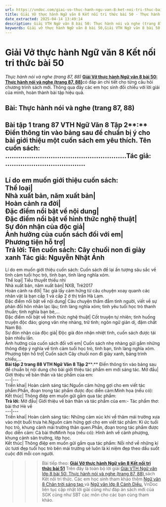 ```yaml
---
url: https://vndoc.com/giai-vo-thuc-hanh-ngu-van-8-ket-noi-tri-thuc-bai-50-319986
title: Giải Vở thực hành Ngữ văn 8 Kết nối tri thức bài 50 - Thực hành nói và nghe (trang 87, 88) - VnDoc.com
date_extracted: 2025-04-14 13:49:14
description: Giải VTH Ngữ văn 8 bài 50: Thực hành nói và nghe (trang 87, 88) sách Kết nối tri thức có đáp án chi tiết cho các bạn cùng tham khảo.
keywords: Giải vở thực hành Ngữ văn 8 bài 50,Giải VTH Ngữ văn 8 bài 50 Kết nối tri thức,Giải vở thực hành Ngữ văn KNTT lớp 8,Ngữ văn lớp 8,Ngữ văn lớp 8 Kết nối tri thức,giải vở thực hành Ngữ văn lớp 8,bài Thực hành nói và nghe (trang 87,88)
---
```


# Giải Vở thực hành Ngữ văn 8 Kết nối tri thức bài 50
 _Thực hành nói và nghe \(trang 87, 88\)_
[**Giải Vở thực hành Ngữ văn 8 bài 50: Thực hành nói và nghe \(trang 87, 88\)**](<https://vndoc.com/giai-vo-thuc-hanh-ngu-van-8-ket-noi-tri-thuc-bai-50-319986>)có đáp án chi tiết cho từng câu hỏi chương trình sách mới. Thông qua đây các em học sinh đối chiếu với lời giải của mình, hoàn thành bài tập hiệu quả.
## **Bài: Thực hành nói và nghe \(trang 87, 88\)**
**Bài tập 1 trang 87 VTH Ngữ Văn 8 Tập 2****:** Điền thông tin vào bảng sau để chuẩn bị ý cho bài giới thiệu một cuốn sách em yêu thích.
Tên cuốn sách: ........................................................Tác giả: .....................................  
---  
Lí do em muốn giới thiệu cuốn sách:  
Thể loại|   
Nhà xuất bản, năm xuất bản|   
Hoàn cảnh ra đời|   
Đặc điểm nổi bật về nội dung|   
Đặc điểm nổi bật về hình thức nghệ thuật|   
Sự đón nhận của độc giả|   
Ảnh hưởng của cuốn sách đối với em|   
Phương tiện hỗ trợ|   
**Trả lời:**
Tên cuốn sách: Cây chuối non đi giày xanh Tác giả: Nguyễn Nhật Ánh  
---  
Lí do em muốn giới thiệu cuốn sách: Cuốn sách để lại ấn tượng sâu sắc về tình cảm tuổi học trò, tình bạn, tình làng nghĩa xóm.  
Thể loại| Tiểu thuyết thiếu nhi  
Nhà xuất bản, năm xuất bản| NXB, Trẻ2017  
Hoàn cảnh ra đời| Tác giả lấy cảm hứng từ câu chuyện xoay quanh các nhân vật là bạn cấp 1 và cấp 2 ở thị trấn Hà Lam.  
Đặc điểm nổi bật về nội dung| Câu chuyện thấm đẫm tình người, viết về sự phản đối hôn nhân lạc lậu; tình làng nghĩa xóm; tình yêu tuổi học trò thanh thuần; tình nghĩa bạn bè,...  
Đặc điểm nổi bật về hình thức nghệ thuật| Cốt truyện tự nhiên; tình huống truyện độc đáo; giọng văn nhẹ nhàng, trữ tình; ngôn ngữ giản dị, đậm chất Nam Bộ.  
Sự đón nhận của độc giả| Độc giả đón nhận nhiệt tình, cuốn sách được tái bản nhiều lần.  
Ảnh hưởng của cuốn sách đối với em| Cuốn sách nhẹ nhàng gửi gắm những thông điệp ý nghĩa về tình cảm tuổi học trò, tình bạn, tình làng nghĩa xóm.  
Phương tiện hỗ trợ| Cuốn sách Cây chuối non đi giày xanh, bảng trình chiếu,...  
**Bài tập 2 trang 88 VTH Ngữ Văn 8 Tập 2****:** Điền thông tin vào bảng sau để chuẩn bị nội dung cho bài giới thiệu tác phẩm em mới sáng tác.
Mở đầu| Giới thiệu về bản thân và tác phẩm của em:  
---|---  
Triển khai| Hoàn cảnh sáng tác:Nguồn cảm hứng gợi cho em viết tác phẩm:Phần, đoạn trong tác phẩm được đọc diễn cảm:Minh họa \(nếu có\):  
Kết thúc| Thông điệp em muốn gửi gắm qua tác phẩm:  
**Trả lời:**
Mở đầu| Giới thiệu về bản thân và tác phẩm của em:\- Tác phẩm thơ: bài thơ Hè về  
---|---  
Triển khai| Hoàn cảnh sáng tác: Những cảm xúc khi về thăm mái trường xưa vào một buổi trưa hè.Nguồn cảm hứng gợi cho em viết tác phẩm: Kí ức tuổi học trò, khung cảnh mái trường thân quen.Phần, đoạn trong tác phẩm được đọc diễn cảm: Cả bài thơMinh họa \(nếu có\): Hình ảnh về cành phượng, khung cảnh sân trường, lớp học.  
Kết thúc| Thông điệp em muốn gửi gắm qua tác phẩm: Nỗi nhớ về những kí ức tươi đẹp tuổi học trò bên mái trường sẽ luôn là kỉ niệm đẹp theo dấu suốt cuộc đời mỗi con người.  
>>> Bài tiếp theo: [**Giải Vở thực hành Ngữ văn 8 Kết nối tri thức bài 51**](<https://vndoc.com/giai-vo-thuc-hanh-ngu-van-8-ket-noi-tri-thuc-bai-51-319991>)
Trên đây là toàn bộ lời giải [Giải VTH Ngữ văn lớp 8 bài 50: Thực hành nói và nghe \(trang 87, 88\) ](<https://vndoc.com/giai-vo-thuc-hanh-ngu-van-8-ket-noi-tri-thuc-bai-50-319986>)sách Kết nối tri thức. Các em học sinh tham khảo thêm [Ngữ văn 8 Chân trời sáng tạo ](<https://vndoc.com/ngu-van-8-chan-troi-sang-tao>)và [Ngữ văn lớp 8 Cánh Diều.](<https://vndoc.com/ngu-van-8-canh-dieu>) VnDoc liên tục cập nhật lời giải cũng như đáp án sách mới của SGK cũng như SBT các môn cho các bạn cùng tham khảo.
